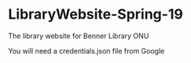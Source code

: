 # LibraryWebsite-Spring-19
The library website for Benner Library ONU


You will need a credentials.json file from Google
